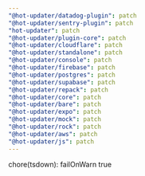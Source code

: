 ```yaml
---
"@hot-updater/datadog-plugin": patch
"@hot-updater/sentry-plugin": patch
"hot-updater": patch
"@hot-updater/plugin-core": patch
"@hot-updater/cloudflare": patch
"@hot-updater/standalone": patch
"@hot-updater/console": patch
"@hot-updater/firebase": patch
"@hot-updater/postgres": patch
"@hot-updater/supabase": patch
"@hot-updater/repack": patch
"@hot-updater/core": patch
"@hot-updater/bare": patch
"@hot-updater/expo": patch
"@hot-updater/mock": patch
"@hot-updater/rock": patch
"@hot-updater/aws": patch
"@hot-updater/js": patch
---
```


chore(tsdown): failOnWarn true
